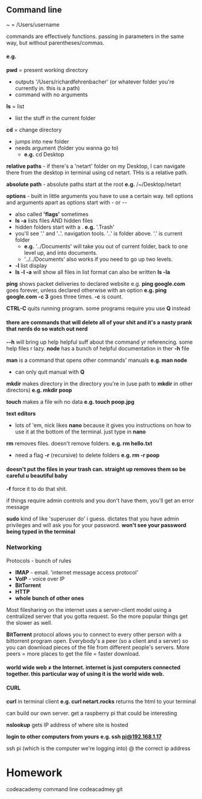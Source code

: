 ## Command line

~ = /Users/username

commands are effectively functions. passing in parameters in the same way, but without parentheses/commas.

#### e.g.

**pwd** = present working directory
- outputs '/Users/richardfehrenbacher' (or whatever folder you're currently in. this is a path)
- command with no arguments

**ls** = list
- list the stuff in the current folder

**cd** = change directory
- jumps into new folder
- needs argument (folder you wanna go to)
    - **e.g.** cd Desktop

**relative paths** - if there's a 'netart' folder on my Desktop, I can navigate there from the desktop in terminal using cd netart. THis is a relative path.

**absolute path** - absolute paths start at the root
**e.g.** /~/Desktop/netart


**options** - built in little arguments you have to use a certain way. tell options and arguments apart as options start with - or --
- also called **'flags'** sometimes
- **ls -a** lists files AND hidden files
- hidden folders start with a . **e.g.** '.Trash'
- you'll see '.' and '..'. navigation tools. '..' is folder above. '.' is current folder
    - **e.g.** '../Documents' will take you out of current folder, back to one level up, and into documents.
    - '../../Documents' also works if you need to go up two levels.
- **-l** list display
- **ls -l -a** will show all files in list format
can also be written **ls -la**

**ping** shows packet deliveries to declared website e.g. **ping google.com** goes forever, unless declared otherwise with an option **e.g. ping google.com -c 3** goes three times. **-c** is count.

**CTRL-C** quits running program. some programs require you use **Q** instead

#### there are commands that will delete all of your shit and it's a nasty prank that nerds do so watch out nerd

**--h** will bring up help helpful suff about the command yr referencing. some help files r lazy. **node** has a bunch of helpful documentation in ther **-h** file

**man** is a command that opens other commands' manuals **e.g. man node**
- can only quit manual with **Q**

**mkdir** makes directory in the directory you're in (use path to **mkdir** in other directors) **e.g. mkdir poop**

**touch** makes a file wih no data **e.g. touch poop.jpg**

**text editors**
- lots of 'em, nick likes **nano** because it gives you instructions on how to use it at the bottom of the terminal. just type in **nano**

**rm** removes files. doesn't remove folders. **e.g. rm hello.txt**
- need a flag **-r** (recursive) to delete folders **e.g. rm -r poop**
#### doesn't put the files in your trash can. straight up removes them so be careful u beautiful baby

**-f** force it to do that shit.

if things require admin controls and you don't have them, you'll get an error message

**sudo** kind of like 'superuser do' i guess. dictates that you have admin privileges and will ask you for your password. **won't see your password being typed in the terminal**


### Networking
Protocols - bunch of rules
- **IMAP** - email. 'internet message access protocol'
- **VoIP** - voice over IP
- **BitTorrent**
- **HTTP**
- **whole bunch of other ones**

Most filesharing on the internet uses a server-client model using a centralized server that you gotta request. So the more popular things get the slower as well.

**BitTorrent** protocol allows you to connect to every other person with a bittorrent program open. Everybody's a peer (so a client and a server) so you can download pieces of the file from different people's servers. More peers = more places to get the file = faster download.

#### world wide web ≠ the Internet. internet is just computers connected together. this particular way of using it is the world wide web.

#### CURL

**curl** in terminal client **e.g. curl netart.rocks** returns the html to your terminal

can build our own server. get a raspberry pi that could be interesting

**nslookup** gets IP address of where site is hosted

**login to other computers from yours**
**e.g. ssh pi@192.168.1.17**

ssh pi (which is the computer we're logging into) @ the correct ip address

# Homework

codeacademy command line
codeacadmey git
